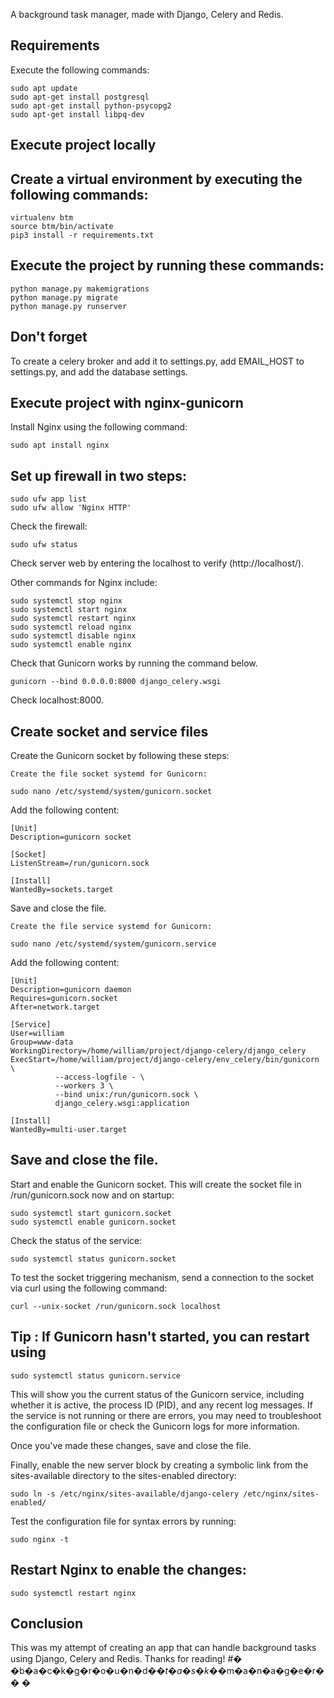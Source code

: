 A background task manager, made with Django, Celery and Redis. 

## Requirements

Execute the following commands:

```
sudo apt update
sudo apt-get install postgresql
sudo apt-get install python-psycopg2
sudo apt-get install libpq-dev
```
## Execute project locally

## Create a virtual environment by executing the following commands:

```
virtualenv btm
source btm/bin/activate
pip3 install -r requirements.txt
```
## Execute the project by running these commands:
```
python manage.py makemigrations
python manage.py migrate
python manage.py runserver
```
## Don't forget 
To create a celery broker and add it to settings.py, add EMAIL_HOST to settings.py, and add the database settings.

## Execute project with nginx-gunicorn

Install Nginx using the following command:
```
sudo apt install nginx
```
## Set up firewall in two steps:
```
sudo ufw app list
sudo ufw allow 'Nginx HTTP'
```
Check the firewall:
```
sudo ufw status
```
Check server web by entering the localhost to verify (http://localhost/).

Other commands for Nginx include:

```
sudo systemctl stop nginx
sudo systemctl start nginx
sudo systemctl restart nginx 
sudo systemctl reload nginx
sudo systemctl disable nginx
sudo systemctl enable nginx
```
Check that Gunicorn works by running the command below.

```
gunicorn --bind 0.0.0.0:8000 django_celery.wsgi
```
Check localhost:8000.
## Create socket and service files

Create the Gunicorn socket by following these steps:

    Create the file socket systemd for Gunicorn:
```
sudo nano /etc/systemd/system/gunicorn.socket
```
Add the following content:
```
[Unit]
Description=gunicorn socket

[Socket]
ListenStream=/run/gunicorn.sock

[Install]
WantedBy=sockets.target
```
Save and close the file.

    Create the file service systemd for Gunicorn:

```
sudo nano /etc/systemd/system/gunicorn.service
```
Add the following content:
```
[Unit]
Description=gunicorn daemon
Requires=gunicorn.socket
After=network.target

[Service]
User=william
Group=www-data
WorkingDirectory=/home/william/project/django-celery/django_celery
ExecStart=/home/william/project/django-celery/env_celery/bin/gunicorn \
          --access-logfile - \
          --workers 3 \
          --bind unix:/run/gunicorn.sock \
          django_celery.wsgi:application

[Install]
WantedBy=multi-user.target
```
## Save and close the file.

Start and enable the Gunicorn socket. This will create the socket file in /run/gunicorn.sock now and on startup:

```
sudo systemctl start gunicorn.socket
sudo systemctl enable gunicorn.socket
```
Check the status of the service:

```
sudo systemctl status gunicorn.socket
```
To test the socket triggering mechanism, send a connection to the socket via curl using the following command:

```
curl --unix-socket /run/gunicorn.sock localhost
```


## Tip : If Gunicorn hasn't started, you can restart using 
```
sudo systemctl status gunicorn.service
```
This will show you the current status of the Gunicorn service, including whether it is active, the process ID (PID), and any recent log messages. If the service is not running or there are errors, you may need to troubleshoot the configuration file or check the Gunicorn logs for more information.

Once you've made these changes, save and close the file.

Finally, enable the new server block by creating a symbolic link from the sites-available directory to the sites-enabled directory:

```
sudo ln -s /etc/nginx/sites-available/django-celery /etc/nginx/sites-enabled/
```
Test the configuration file for syntax errors by running:
```
sudo nginx -t
```
## Restart Nginx to enable the changes:
```
sudo systemctl restart nginx
```

## Conclusion

This was my attempt of creating an app that can handle background tasks using Django, Celery and Redis. 
Thanks for reading!
#� �b�a�c�k�g�r�o�u�n�d�_�t�a�s�k�_�m�a�n�a�g�e�r�
�
�
